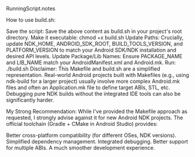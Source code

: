 RunningScript.notes

How to use build.sh:

Save the script: Save the above content as build.sh in your project's root directory.
Make it executable: chmod +x build.sh
Update Paths: Crucially, update NDK_HOME, ANDROID_SDK_ROOT, BUILD_TOOLS_VERSION, and PLATFORM_VERSION to match your Android SDK/NDK installation and desired API levels.
Update Package/Lib Names: Ensure PACKAGE_NAME and LIB_NAME match your AndroidManifest.xml and Android.mk.
Run: ./build.sh
Disclaimer: This Makefile and build.sh are a simplified representation. Real-world Android projects built with Makefiles (e.g., using ndk-build for a larger project) usually involve more complex Android.mk files and often an Application.mk file to define target ABIs, STL, etc. Debugging pure NDK builds without the integrated IDE tools can also be significantly harder.

My Strong Recommendation:
While I've provided the Makefile approach as requested, I strongly advise against it for new Android NDK projects. The official toolchain (Gradle + CMake in Android Studio) provides:

Better cross-platform compatibility (for different OSes, NDK versions).
Simplified dependency management.
Integrated debugging.
Better support for multiple ABIs.
A much smoother development experience.